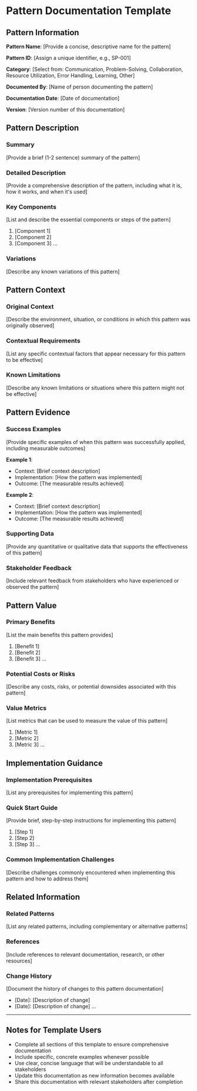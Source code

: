 # Pattern Documentation Template

## Pattern Information

**Pattern Name**: [Provide a concise, descriptive name for the pattern]

**Pattern ID**: [Assign a unique identifier, e.g., SP-001]

**Category**: [Select from: Communication, Problem-Solving, Collaboration, Resource Utilization, Error Handling, Learning, Other]

**Documented By**: [Name of person documenting the pattern]

**Documentation Date**: [Date of documentation]

**Version**: [Version number of this documentation]

## Pattern Description

### Summary
[Provide a brief (1-2 sentence) summary of the pattern]

### Detailed Description
[Provide a comprehensive description of the pattern, including what it is, how it works, and when it's used]

### Key Components
[List and describe the essential components or steps of the pattern]

1. [Component 1]
2. [Component 2]
3. [Component 3]
...

### Variations
[Describe any known variations of this pattern]

## Pattern Context

### Original Context
[Describe the environment, situation, or conditions in which this pattern was originally observed]

### Contextual Requirements
[List any specific contextual factors that appear necessary for this pattern to be effective]

### Known Limitations
[Describe any known limitations or situations where this pattern might not be effective]

## Pattern Evidence

### Success Examples
[Provide specific examples of when this pattern was successfully applied, including measurable outcomes]

**Example 1**:
- Context: [Brief context description]
- Implementation: [How the pattern was implemented]
- Outcome: [The measurable results achieved]

**Example 2**:
- Context: [Brief context description]
- Implementation: [How the pattern was implemented]
- Outcome: [The measurable results achieved]

### Supporting Data
[Provide any quantitative or qualitative data that supports the effectiveness of this pattern]

### Stakeholder Feedback
[Include relevant feedback from stakeholders who have experienced or observed the pattern]

## Pattern Value

### Primary Benefits
[List the main benefits this pattern provides]

1. [Benefit 1]
2. [Benefit 2]
3. [Benefit 3]
...

### Potential Costs or Risks
[Describe any costs, risks, or potential downsides associated with this pattern]

### Value Metrics
[List metrics that can be used to measure the value of this pattern]

1. [Metric 1]
2. [Metric 2]
3. [Metric 3]
...

## Implementation Guidance

### Implementation Prerequisites
[List any prerequisites for implementing this pattern]

### Quick Start Guide
[Provide brief, step-by-step instructions for implementing this pattern]

1. [Step 1]
2. [Step 2]
3. [Step 3]
...

### Common Implementation Challenges
[Describe challenges commonly encountered when implementing this pattern and how to address them]

## Related Information

### Related Patterns
[List any related patterns, including complementary or alternative patterns]

### References
[Include references to relevant documentation, research, or other resources]

### Change History
[Document the history of changes to this pattern documentation]

- [Date]: [Description of change]
- [Date]: [Description of change]
...

---

## Notes for Template Users

- Complete all sections of this template to ensure comprehensive documentation
- Include specific, concrete examples whenever possible
- Use clear, concise language that will be understandable to all stakeholders
- Update this documentation as new information becomes available
- Share this documentation with relevant stakeholders after completion

